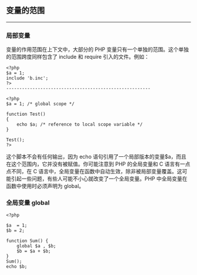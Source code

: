 ## 变量的范围

---

### 局部变量

变量的作用范围在上下文中，大部分的 PHP 变量只有一个单独的范围。这个单独的范围跨度同样包含了 include 和 require 引入的文件。例如：

```
<?php
$a = 1;
include 'b.inc';
?>
-------------------------------------------------------

<?php
$a = 1; /* global scope */

function Test()
{
    echo $a; /* reference to local scope variable */
}

Test();
?>
```

这个脚本不会有任何输出，因为 echo 语句引用了一个局部版本的变量$a，而且在这个范围内，它并没有被赋值。你可能注意到 PHP 的全局变量和 C 语言有一点点不同，在 C 语言中，全局变量在函数中自动生效，除非被局部变量覆盖。这可能引起一些问题，有些人可能不小心就改变了一个全局变量。PHP 中全局变量在函数中使用时必须声明为 global。

### 全局变量 global

```
<?php

$a  = 1;
$b = 2;

function Sum() {
    global $a , $b;
    $b = $a + $b;
}
Sum();
echo $b;
```



